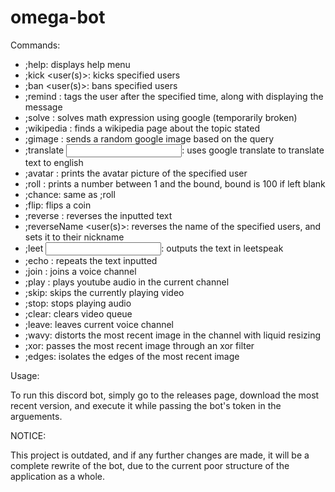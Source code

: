 # omega-bot

Commands:
 - ;help: displays help menu
 - ;kick <user(s)>: kicks specified users
 - ;ban <user(s)>: bans specified users
 - ;remind <hours> <minutes> <message>: tags the user after the specified time, along with displaying the message
 - ;solve <expression>: solves math expression using google (temporarily broken)
 - ;wikipedia <query>: finds a wikipedia page about the topic stated
 - ;gimage <query>: sends a random google image based on the query
 - ;translate <input>: uses google translate to translate text to english
 - ;avatar <user>: prints the avatar picture of the specified user
 - ;roll <bound>: prints a number between 1 and the bound, bound is 100 if left blank
 - ;chance: same as ;roll
 - ;flip: flips a coin
 - ;reverse <text>: reverses the inputted text
 - ;reverseName <user(s)>: reverses the name of the specified users, and sets it to their nickname
 - ;leet <input>: outputs the text in leetspeak
 - ;echo <text>: repeats the text inputted
 - ;join <channel name>: joins a voice channel
 - ;play <youtube link>: plays youtube audio in the current channel
 - ;skip: skips the currently playing video
 - ;stop: stops playing audio
 - ;clear: clears video queue
 - ;leave: leaves current voice channel
 - ;wavy: distorts the most recent image in the channel with liquid resizing
 - ;xor: passes the most recent image through an xor filter
 - ;edges: isolates the edges of the most recent image
 
Usage:

To run this discord bot, simply go to the releases page, download the most recent version, and execute it while passing the bot's token in the arguements.


NOTICE:

This project is outdated, and if any further changes are made, it will be a complete rewrite of the bot, due to the current poor structure of the application as a whole.
